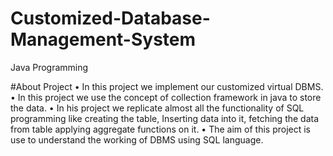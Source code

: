 # Customized-Database-Management-System
Java Programming

#About Project
•	In this project we implement our customized virtual DBMS.
•	In this project we use the concept of collection framework in java to store the data.
•	In his project we replicate almost all the functionality of SQL programming like creating the table, Inserting data into it, fetching the data from table applying aggregate functions on it.
•	The aim of this project is use to understand the working of DBMS using SQL language.

